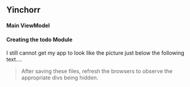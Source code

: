 ## Yinchorr

#### Main ViewModel

#### Creating the todo Module

I still cannot get my app to look like the picture just below the following text....

> After saving these files, refresh the browsers to observe the appropriate divs being hidden.

